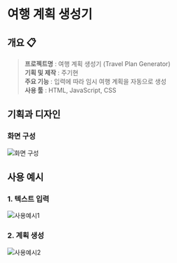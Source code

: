 # **여행 계획 생성기**
## **개요** 📋
>**프로젝트명** : 여행 계획 생성기 (Travel Plan Generator) <br>
**기획 및 제작** : 주기현<br>
**주요 기능** : 입력에 따라 임시 여행 계획을 자동으로 생성 <br>
**사용 툴** : HTML, JavaScript, CSS

## **기획과 디자인**
### **화면 구성**
![화면 구성](https://github.com/rlguswn/ChatGPT-API-Project/assets/95518318/5e49893c-d969-40f5-a18a-7a3f0afa17a6)

## **사용 예시**
### **1. 텍스트 입력**
![사용예시1](https://github.com/rlguswn/ChatGPT-API-Project/assets/95518318/e87dd419-19ac-44f4-ac14-36b9eefce724)

### **2. 계획 생성**
![사용예시2](https://github.com/rlguswn/ChatGPT-API-Project/assets/95518318/0e7165c1-e494-4a08-8414-f3350e63955e)
